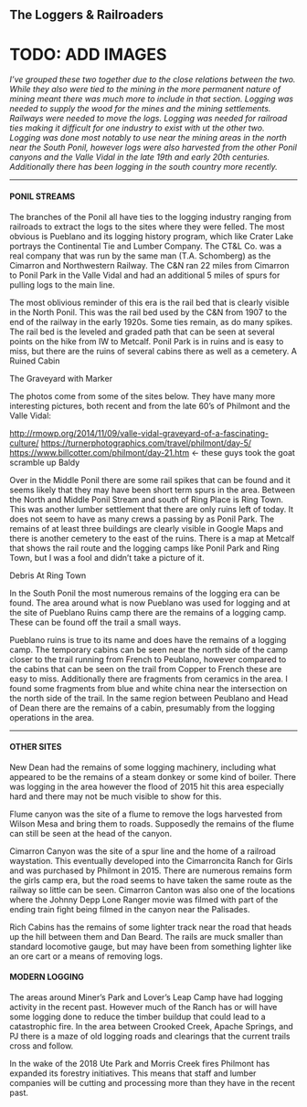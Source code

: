## The Loggers & Railroaders
# TODO: ADD IMAGES
*I’ve grouped these two together due to the close relations between the two. While they also were tied to the mining in the more permanent nature of mining meant there was much more to include in that section. Logging was needed to supply the wood for the mines and the mining settlements. Railways were needed to move the logs. Logging was needed for railroad ties making it difficult for one industry to exist with ut the other two. Logging was done most notably to use near the mining areas in the north near the South Ponil, however logs were also harvested from the other Ponil canyons and the Valle Vidal in the late 19th and early 20th centuries. Additionally there has been logging in the south country more recently.*
***
#### PONIL STREAMS 
The branches of the Ponil all have ties to the logging industry ranging from railroads to extract the logs to the sites where they were felled. The most obvious is Pueblano and its logging history program, which like Crater Lake portrays the Continental Tie and Lumber Company. The CT&L Co. was a real company that was run by the same man (T.A. Schomberg) as the Cimarron and Northwestern Railway. The C&N ran 22 miles from Cimarron to Ponil Park in the Valle Vidal and had an additional 5 miles of spurs for pulling logs to the main line.

The most oblivious reminder of this era is the rail bed that is clearly visible in the North Ponil. This was the rail bed used by the C&N from 1907 to the end of the railway in the early 1920s. Some ties remain, as do many spikes. The rail bed is the leveled and graded path that can be seen at several points on the hike from IW to Metcalf. Ponil Park is in ruins and is easy to miss, but there are the ruins of several cabins there as well as a cemetery. 
A Ruined Cabin

 



The Graveyard with Marker

 

The photos come from some of the sites below. They have many more interesting pictures, both recent and from the late 60’s of Philmont and the Valle Vidal:

http://rmowp.org/2014/11/09/valle-vidal-graveyard-of-a-fascinating-culture/
https://turnerphotographics.com/travel/philmont/day-5/
https://www.billcotter.com/philmont/day-21.htm  ← these guys took  the goat scramble up Baldy

Over in the Middle Ponil there are some rail spikes that can be found and it seems likely that they may have been short term spurs in the area. Between the North and Middle Ponil Stream and south of Ring Place is Ring Town. This was another lumber settlement that there are only ruins left of today. It does not seem to have as many crews a passing by as Ponil Park. The remains of at least three buildings are clearly visible in Google Maps and there is another cemetery to the east of the ruins. There is a map at Metcalf that shows the rail route and the logging camps like Ponil Park and Ring Town, but I was a fool and didn’t take a picture of it.






Debris At Ring Town

 

In the South Ponil the most numerous remains of the logging era can be found. The area around what is now Pueblano was used for logging and at the site of Pueblano Ruins camp there are the remains of a logging camp. These can be found off the trail a small ways.
 
Pueblano ruins is true to its name and does have the remains of a logging camp. The temporary cabins can be seen near the north side of the camp closer to the trail running from French to Peublano, however compared to the cabins that can be seen on the trail from Copper to French these are easy to miss. Additionally there are fragments from ceramics in the area. I found some fragments from blue and white china near the intersection on the north side of the trail. In the same region between Peublano and Head of Dean there are the remains of a cabin, presumably from the logging operations in the area.
***
#### OTHER SITES
New Dean had the remains of some logging machinery, including what appeared to be the remains of a steam donkey or some kind of boiler. There was logging in the area however the flood of 2015 hit this area especially hard and there may not be much visible to show for this.

Flume canyon was the site of a flume to remove the logs harvested from Wilson Mesa and bring them to roads. Supposedly the remains of the flume can still be seen at the head of the canyon.

Cimarron Canyon was the site of a spur line and the home of a railroad waystation. This eventually developed into the Cimarroncita Ranch for Girls and was purchased by Philmont in 2015. There are numerous remains form the girls camp era, but the road seems to have taken the same route as the railway so little can be seen. Cimarron Canton was also one of the locations where the Johnny Depp Lone Ranger movie was filmed with part of the ending train fight being filmed in the canyon near the Palisades. 

Rich Cabins has the remains of some lighter track near the road that heads up the hill between them and Dan Beard. The rails are muck smaller than standard locomotive gauge, but may have been from something lighter like an ore cart or a means of removing logs.

#### MODERN LOGGING
The areas around Miner’s Park and Lover’s Leap Camp have had logging activity in the recent past. However much of the Ranch has or will have some logging done to reduce the timber buildup that could lead to a catastrophic fire. In the area between Crooked Creek, Apache Springs, and PJ there is a maze of old logging roads and clearings that the current trails cross and follow. 

In the wake of the 2018 Ute Park and Morris Creek fires Philmont has expanded its forestry initiatives. This means that staff and lumber companies will be cutting and processing more than they have in the recent past.